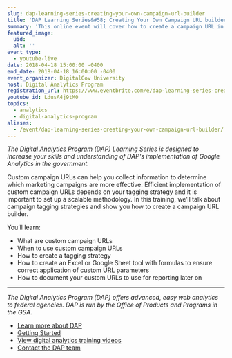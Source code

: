 ```yaml
---
slug: dap-learning-series-creating-your-own-campaign-url-builder
title: 'DAP Learning Series&#58; Creating Your Own Campaign URL builder'
summary: 'This online event will cover how to create a campaign URL in Google Analtyics and how to effectively implement it&#46;'
featured_image:
  uid:
  alt: ''
event_type:
  - youtube-live
date: 2018-04-18 15:00:00 -0400
end_date: 2018-04-18 16:00:00 -0400
event_organizer: DigitalGov University
host: Digital Analytics Program
registration_url: https://www.eventbrite.com/e/dap-learning-series-creating-your-own-campaign-url-builder-registration-42546399426
youtube_id: LdusA4j9tM0
topics:
  - analytics
  - digital-analytics-program
aliases:
  - /event/dap-learning-series-creating-your-own-campaign-url-builder/
---
```


_The [Digital Analytics Program](https://www.digitalgov.gov/services/dap/) (DAP) Learning Series is designed to increase your skills and understanding of DAP's implementation of Google Analytics in the government._

Custom campaign URLs can help you collect information to determine which marketing campaigns are more effective. Efficient implementation of custom campaign URLs depends on your tagging strategy and it is important to set up a scalable methodology. In this training, we’ll talk about campaign tagging strategies and show you how to create a campaign URL builder.

You’ll learn:

- What are custom campaign URLs
- When to use custom campaign URLs
- How to create a tagging strategy
- How to create an Excel or Google Sheet tool with formulas to ensure correct application of custom URL parameters
- How to document your custom URLs to use for reporting later on

---

_The Digital Analytics Program (DAP) offers advanced, easy web analytics to federal agencies. DAP is run by the Office of Products and Programs in the GSA._

- [Learn more about DAP](https://www.digitalgov.gov/services/dap/)
- [Getting Started](https://github.com/digital-analytics-program/gov-wide-code)
- [View digital analytics training videos](https://www.youtube.com/playlist?list=PLd9b-GuOJ3nFwlyvLFUtmDpYFKezhot8P)
- [Contact the DAP team](mailto:dap@support.digitalgov.gov)
